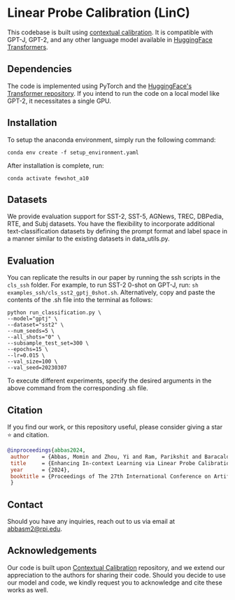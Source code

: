 # Linear Probe Calibration (LinC)

This codebase is built using [contextual calibration](https://github.com/tonyzhaozh/few-shot-learning). It is compatible with GPT-J, GPT-2, and any other language model available in [HuggingFace Transformers](https://huggingface.co/models).


## Dependencies

The code is implemented using PyTorch and the [HuggingFace's Transformer repository](https://github.com/huggingface/pytorch-transformers). If you intend to run the code on a local model like GPT-2, it necessitates a single GPU.

## Installation
To setup the anaconda environment, simply run the following command:
```
conda env create -f setup_environment.yaml
```

After installation is complete, run:
```
conda activate fewshot_a10
```

## Datasets
We provide evaluation support for SST-2, SST-5, AGNews, TREC, DBPedia, RTE, and Subj datasets. You have the flexibility to incorporate additional text-classification datasets by defining the prompt format and label space in a manner similar to the existing datasets in data_utils.py.

## Evaluation
You can replicate the results in our paper by running the ssh scripts in the `cls_ssh` folder. For example, to run SST-2 0-shot on GPT-J, run: `sh examples_ssh/cls_sst2_gptj_0shot.sh`. Alternatively, copy and paste the contents of the .sh file into the terminal as follows:

```
python run_classification.py \
--model="gptj" \
--dataset="sst2" \
--num_seeds=5 \
--all_shots="0" \
--subsample_test_set=300 \
--epochs=15 \
--lr=0.015 \
--val_size=100 \
--val_seed=20230307
```

To execute different experiments, specify the desired arguments in the above command from the corresponding .sh file.

## Citation
If you find our work, or this repository useful, please consider giving a star :star: and citation.
```bibtex
@inproceedings{abbas2024,
 author    = {Abbas, Momin and Zhou, Yi and Ram, Parikshit and Baracaldo, Nathalie and Samulowitz, Horst and Salonidis, Theodoros and Chen, Tianyi},
 title     = {Enhancing In-context Learning via Linear Probe Calibration},
 year      = {2024},
 booktitle = {Proceedings of The 27th International Conference on Artificial Intelligence and Statistics},,
 }

```

## Contact
Should you have any inquiries, reach out to us via email at abbasm2@rpi.edu.


## Acknowledgements

Our code is built upon [Contextual Calibration](https://github.com/tonyzhaozh/few-shot-learning) repository, and we extend our appreciation to the authors for sharing their code. Should you decide to use our model and code, we kindly request you to acknowledge and cite these works as well.

